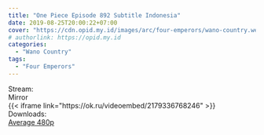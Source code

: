 ```yaml
---
title: "One Piece Episode 892 Subtitle Indonesia"
date: 2019-08-25T20:00:22+07:00
cover: "https://cdn.opid.my.id/images/arc/four-emperors/wano-country.webp" # Optional, cover
# authorlink: https://opid.my.id
categories:
  - "Wano Country"
tags:
  - "Four Emperors"
---
```

<div class="ui menu violet borderless inverted">
  <div class="header item active">
        Stream:
    </div>
  <a class="active item" data-tab="mirror">
    <i class="odnoklassniki icon"></i> Mirror
  </a>
</div>
<div class="ui bottom attached tab segment active" style="border:0 !important;" data-tab="mirror">
{{< iframe link="https://ok.ru/videoembed/2179336768246" >}}
</div>
<div class="ui menu violet borderless inverted">
  <div class="header item active">
        Downloads:
    </div>
  <a class="item nounderline" href="https://ouo.io/MVAyhq" target="_blank" rel="dofollow"><i class="google drive icon"></i>
    Average 480p</a>
</div>